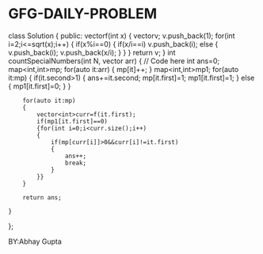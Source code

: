 # GFG-DAILY-PROBLEM



class Solution {
  public:
  vector<int>f(int x)
  {
      vector<int>v;
      v.push_back(1);
      for(int i=2;i<=sqrt(x);i++)
      {
          if(x%i==0)
          {
              if(x/i==i)
              v.push_back(i);
              else
              {
                  v.push_back(i);
                  v.push_back(x/i);
              }
          }
      }
      return v;
  }
    int countSpecialNumbers(int N, vector<int> arr) {
        // Code here
        int ans=0;
        map<int,int>mp;
        for(auto it:arr)
        {
            mp[it]++;
        }
        map<int,int>mp1;
        for(auto it:mp)
        {
            if(it.second>1)
            {
                ans+=it.second;
                mp[it.first]=1;
                mp1[it.first]=1;
            }
            else
            {
                mp1[it.first]=0;
            }
        }
        
        for(auto it:mp)
        {
            vector<int>curr=f(it.first);
            if(mp1[it.first]==0)
            {for(int i=0;i<curr.size();i++)
            {
                if(mp[curr[i]]>0&&curr[i]!=it.first)
                {
                    ans++;
                    break;
                }
            }}
        }
        
        return ans;
        
    }
};




BY:Abhay Gupta
